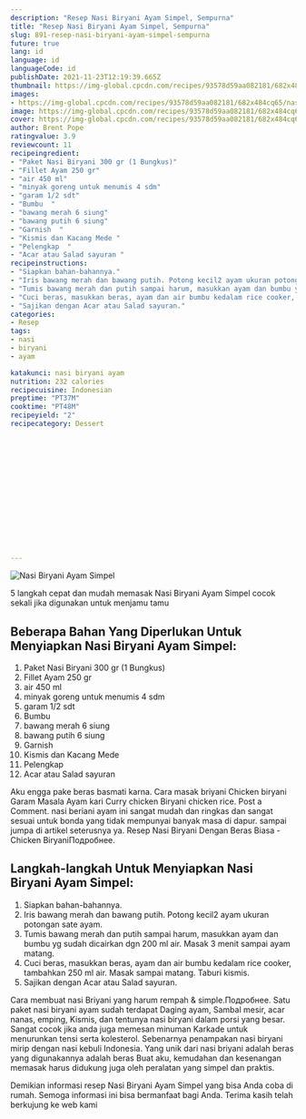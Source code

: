 ```yaml
---
description: "Resep Nasi Biryani Ayam Simpel, Sempurna"
title: "Resep Nasi Biryani Ayam Simpel, Sempurna"
slug: 891-resep-nasi-biryani-ayam-simpel-sempurna
future: true
lang: id
language: id
languageCode: id
publishDate: 2021-11-23T12:19:39.665Z 
thumbnail: https://img-global.cpcdn.com/recipes/93578d59aa082181/682x484cq65/nasi-biryani-ayam-simpel-foto-resep-utama.webp
images:
- https://img-global.cpcdn.com/recipes/93578d59aa082181/682x484cq65/nasi-biryani-ayam-simpel-foto-resep-utama.webp
image: https://img-global.cpcdn.com/recipes/93578d59aa082181/682x484cq65/nasi-biryani-ayam-simpel-foto-resep-utama.webp
cover: https://img-global.cpcdn.com/recipes/93578d59aa082181/682x484cq65/nasi-biryani-ayam-simpel-foto-resep-utama.webp
author: Brent Pope
ratingvalue: 3.9
reviewcount: 11
recipeingredient:
- "Paket Nasi Biryani 300 gr (1 Bungkus)"
- "Fillet Ayam 250 gr"
- "air 450 ml"
- "minyak goreng untuk menumis 4 sdm"
- "garam 1/2 sdt"
- "Bumbu  "
- "bawang merah 6 siung"
- "bawang putih 6 siung"
- "Garnish  "
- "Kismis dan Kacang Mede "
- "Pelengkap  "
- "Acar atau Salad sayuran "
recipeinstructions:
- "Siapkan bahan-bahannya."
- "Iris bawang merah dan bawang putih. Potong kecil2 ayam ukuran potongan sate ayam."
- "Tumis bawang merah dan putih sampai harum, masukkan ayam dan bumbu yg sudah dicairkan dgn 200 ml air. Masak 3 menit sampai ayam matang."
- "Cuci beras, masukkan beras, ayam dan air bumbu kedalam rice cooker, tambahkan 250 ml air. Masak sampai matang. Taburi kismis."
- "Sajikan dengan Acar atau Salad sayuran."
categories:
- Resep
tags:
- nasi
- biryani
- ayam

katakunci: nasi biryani ayam 
nutrition: 232 calories
recipecuisine: Indonesian
preptime: "PT37M"
cooktime: "PT48M"
recipeyield: "2"
recipecategory: Dessert


     
    
    
    
    
    
    
    
    
    
    
      
    
---
```



![Nasi Biryani Ayam Simpel](https://img-global.cpcdn.com/recipes/93578d59aa082181/682x484cq65/nasi-biryani-ayam-simpel-foto-resep-utama.webp)

5 langkah cepat dan mudah memasak  Nasi Biryani Ayam Simpel cocok sekali jika digunakan untuk menjamu tamu

<!--inarticleads1-->

## Beberapa Bahan Yang Diperlukan Untuk Menyiapkan Nasi Biryani Ayam Simpel:

1. Paket Nasi Biryani 300 gr (1 Bungkus)
1. Fillet Ayam 250 gr
1. air 450 ml
1. minyak goreng untuk menumis 4 sdm
1. garam 1/2 sdt
1. Bumbu  
1. bawang merah 6 siung
1. bawang putih 6 siung
1. Garnish  
1. Kismis dan Kacang Mede 
1. Pelengkap  
1. Acar atau Salad sayuran 

Aku engga pake beras basmati karna. Cara masak briyani Chicken biryani Garam Masala Ayam kari Curry chicken Biryani chicken rice. Post a Comment. nasi beriani ayam ini sangat mudah dan ringkas dan sangat sesuai untuk bonda yang tidak mempunyai banyak masa di dapur. sampai jumpa di artikel seterusnya ya. Resep Nasi Biryani Dengan Beras Biasa - Chicken BiryaniПодробнее. 

<!--inarticleads2-->

## Langkah-langkah Untuk Menyiapkan Nasi Biryani Ayam Simpel:

1. Siapkan bahan-bahannya.
1. Iris bawang merah dan bawang putih. Potong kecil2 ayam ukuran potongan sate ayam.
1. Tumis bawang merah dan putih sampai harum, masukkan ayam dan bumbu yg sudah dicairkan dgn 200 ml air. Masak 3 menit sampai ayam matang.
1. Cuci beras, masukkan beras, ayam dan air bumbu kedalam rice cooker, tambahkan 250 ml air. Masak sampai matang. Taburi kismis.
1. Sajikan dengan Acar atau Salad sayuran.


Cara membuat nasi Briyani yang harum rempah &amp; simple.Подробнее. Satu paket nasi biryani ayam sudah terdapat Daging ayam, Sambal mesir, acar nanas, emping, Kismis, dan tentunya nasi biryani dalam porsi yang besar. Sangat cocok jika anda juga memesan minuman Karkade untuk menurunkan tensi serta kolesterol. Sebenarnya penampakan nasi biryani mirip dengan nasi kebuli Indonesia. Yang unik dari nasi briyani adalah beras yang digunakannya adalah beras Buat aku, kemudahan dan kesenangan memasak harus didukung juga oleh peralatan yang simpel dan praktis. 

Demikian informasi  resep Nasi Biryani Ayam Simpel   yang bisa Anda coba di rumah. Semoga informasi ini bisa bermanfaat bagi Anda. Terima kasih telah berkujung ke web kami

